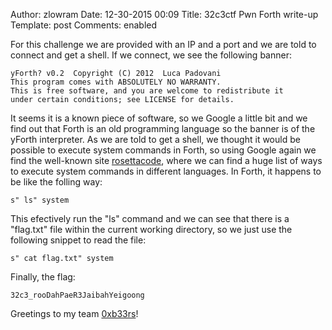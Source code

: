 Author: zlowram
Date: 12-30-2015 00:09
Title: 32c3ctf Pwn Forth write-up
Template: post
Comments: enabled

For this challenge we are provided with an IP and a port and we are told to connect and get a shell. If we connect, we see the following banner:

```markup
yForth? v0.2  Copyright (C) 2012  Luca Padovani
This program comes with ABSOLUTELY NO WARRANTY.
This is free software, and you are welcome to redistribute it
under certain conditions; see LICENSE for details.
```

It seems it is a known piece of software, so we Google a little bit and we find
out that Forth is an old programming language so the banner is of the yForth
interpreter. As we are told to get a shell, we thought it would be possible to
execute system commands in Forth, so using Google again we find the well-known
site [rosettacode](http://rosettacode.org/wiki/Execute_a_system_command#Forth),
where we can find a huge list of ways to execute system commands in different
languages. In Forth, it happens to be like the folling way:

```markup
s" ls" system
```

This efectively run the "ls" command and we can see that there is a "flag.txt"
file within the current working directory, so we just use the following snippet
to read the file:

```markup
s" cat flag.txt" system
```

Finally, the flag:

```markup
32c3_rooDahPaeR3JaibahYeigoong
```

Greetings to my team [0xb33rs](http://testpurposes.net/)!
